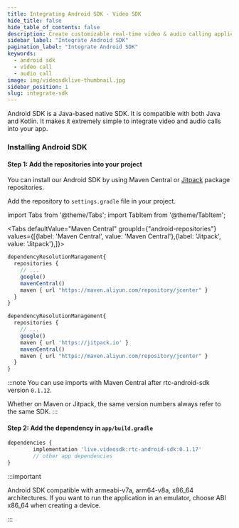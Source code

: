 ```yaml
---
title: Integrating Android SDK - Video SDK
hide_title: false
hide_table_of_contents: false
description: Create customizable real-time video & audio calling applications with Android SDK with Video SDK add live Video & Audio conferencing to your applications.
sidebar_label: "Integrate Android SDK"
pagination_label: "Integrate Android SDK"
keywords:
  - android sdk
  - video call
  - audio call
image: img/videosdklive-thumbnail.jpg
sidebar_position: 1
slug: integrate-sdk
---
```


Android SDK is a Java-based native SDK. It is compatible with both Java and Kotlin. It makes it extremely simple to integrate video and audio calls into your app.

### Installing Android SDK

#### Step 1: Add the repositories into your project

You can install our Android SDK by using Maven Central or [Jitpack](https://central.sonatype.com/artifact/live.videosdk/rtc-android-sdk/0.1.14) package repositories.

Add the repository to `settings.gradle` file in your project.

import Tabs from '@theme/Tabs';
import TabItem from '@theme/TabItem';

<Tabs
defaultValue="Maven Central"
groupId={"android-repositories"}
values={[{label: 'Maven Central', value: 'Maven Central'},{label: 'Jitpack', value: 'Jitpack'},]}>

<TabItem value="Maven Central">

```js title="settings.gradle"
dependencyResolutionManagement{
  repositories {
    // ...
    google()
    mavenCentral()
    maven { url "https://maven.aliyun.com/repository/jcenter" }
  }
}
```

</TabItem>

<TabItem value="Jitpack">

```js title="settings.gradle"
dependencyResolutionManagement{
  repositories {
    // ...
    google()
    maven { url 'https://jitpack.io' }
    mavenCentral()
    maven { url "https://maven.aliyun.com/repository/jcenter" }
  }
}
```

</TabItem>

</Tabs>

:::note
You can use imports with Maven Central after rtc-android-sdk version `0.1.12`.

Whether on Maven or Jitpack, the same version numbers always refer to the same SDK.
:::

#### Step 2: Add the dependency in `app/build.gradle`

```js title="app/build.gradle"
dependencies {
		implementation 'live.videosdk:rtc-android-sdk:0.1.17'
		// other app dependencies
}
```

:::important

Android SDK compatible with armeabi-v7a, arm64-v8a, x86_64 architectures. If you want to run the application in an emulator, choose ABI x86_64 when creating a device.

:::